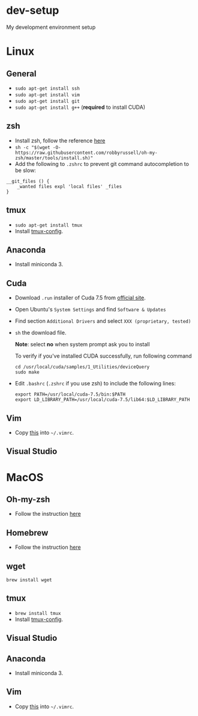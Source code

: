 # dev-setup
My development environment setup

# Linux

## General
- `sudo apt-get install ssh`
- `sudo apt-get install vim`
- `sudo apt-get install git`
- `sudo apt-get install g++` (**required** to install CUDA)

## zsh

- Install zsh, follow the reference [here](https://github.com/robbyrussell/oh-my-zsh/wiki/Installing-ZSH)
- `sh -c "$(wget -O- https://raw.githubusercontent.com/robbyrussell/oh-my-zsh/master/tools/install.sh)"`
- Add the following to `.zshrc` to prevent git command autocompletion to be slow:
```
__git_files () { 
    _wanted files expl 'local files' _files     
}
```

## tmux

- `sudo apt-get install tmux`
- Install [tmux-config](https://github.com/tony/tmux-config).

## Anaconda
- Install miniconda 3.

## Cuda
- Download `.run` installer of Cuda 7.5 from [official site](https://developer.nvidia.com/cuda-toolkit).
- Open Ubuntu's `System Settings` and find `Software & Updates`
- Find section `Additional Drivers` and select `XXX (proprietary, tested)`
- `sh` the download file.

  **Note**: select **no** when system prompt ask you to install

  To verify if you've installed CUDA successfully, run following command
  ```
  cd /usr/local/cuda/samples/1_Utilities/deviceQuery
  sudo make
  ```
- Edit `.bashrc` (`.zshrc` if you use zsh) to include the following lines:

  ```
  export PATH=/usr/local/cuda-7.5/bin:$PATH
  export LD_LIBRARY_PATH=/usr/local/cuda-7.5/lib64:$LD_LIBRARY_PATH
  ```

## Vim
- Copy [this](https://github.com/amix/vimrc/blob/master/vimrcs/basic.vim) into `~/.vimrc`.

## Visual Studio

# MacOS

## Oh-my-zsh
- Follow the instruction [here](https://ohmyz.sh/)

## Homebrew
- Follow the instruction [here](https://brew.sh/)

## wget
`brew install wget`

## tmux

- `brew install tmux`
- Install [tmux-config](https://github.com/tony/tmux-config).

## Visual Studio

## Anaconda
- Install miniconda 3.

## Vim
- Copy [this](https://github.com/amix/vimrc/blob/master/vimrcs/basic.vim) into `~/.vimrc`.
